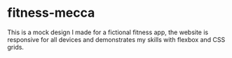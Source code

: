 # fitness-mecca
This is a mock design I made for a fictional fitness app, the website is responsive for all devices and demonstrates my skills with flexbox and CSS grids. 
